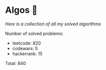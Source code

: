 # Algos 🏯

_Here is a collection of all my solved algorithms_

Number of solved problems:
- leetcode: 820
- codewars: 5
- hackerrank: 15

Total: 840
